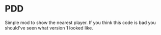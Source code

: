 # PDD
Simple mod to show the nearest player. If you think this code is bad you should've seen what version 1 looked like.

